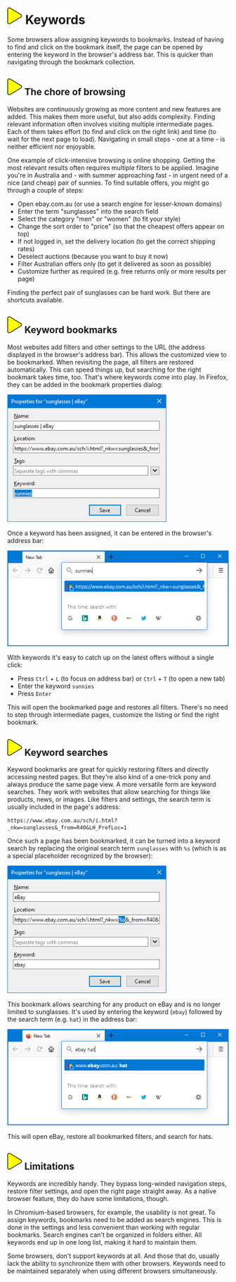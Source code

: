 # ![](img/arrow.svg) Keywords

Some browsers allow assigning keywords to bookmarks. Instead of having to find and click on the bookmark itself, the page can be opened by entering the keyword in the browser's address bar. This is quicker than navigating through the bookmark collection.

## ![](img/arrow.svg) The chore of browsing

Websites are continuously growing as more content and new features are added. This makes them more useful, but also adds complexity. Finding relevant information often involves visiting multiple intermediate pages. Each of them takes effort (to find and click on the right link) and time (to wait for the next page to load). Navigating in small steps - one at a time - is neither efficient nor enjoyable.

One example of click-intensive browsing is online shopping. Getting the most relevant results often requires multiple filters to be applied. Imagine you're in Australia and - with summer approaching fast - in urgent need of a nice (and cheap) pair of sunnies. To find suitable offers, you might go through a couple of steps:

- Open ebay.com.au (or use a search engine for lesser-known domains)
- Enter the term "sunglasses" into the search field
- Select the category "men" or "women" (to fit your style)
- Change the sort order to "price" (so that the cheapest offers appear on top)
- If not logged in, set the delivery location (to get the correct shipping rates)
- Deselect auctions (because you want to buy it now)
- Filter Australian offers only (to get it delivered as soon as possible)
- Customize further as required (e.g. free returns only or more results per page)

Finding the perfect pair of sunglasses can be hard work. But there are shortcuts available.

## ![](img/arrow.svg) Keyword bookmarks

Most websites add filters and other settings to the URL (the address displayed in the browser's address bar). This allows the customized view to be bookmarked. When revisiting the page, all filters are restored automatically. This can speed things up, but searching for the right bookmark takes time, too. That's where keywords come into play. In Firefox, they can be added in the bookmark properties dialog:

![](img/sunnies-properties.png)

Once a keyword has been assigned, it can be entered in the browser's address bar:

![](img/sunnies-address-bar.png)

With keywords it's easy to catch up on the latest offers without a single click:

* Press `Ctrl` + `L` (to focus on address bar) or `Ctrl` + `T` (to open a new tab)
* Enter the keyword `sunnies`
* Press `Enter`

This will open the bookmarked page and restores all filters. There's no need to step through intermediate pages, customize the listing or find the right bookmark.

## ![](img/arrow.svg) Keyword searches

Keyword bookmarks are great for quickly restoring filters and directly accessing nested pages. But they're also kind of a one-trick pony and always produce the same page view. A more versatile form are keyword searches. They work with websites that allow searching for things like products, news, or images. Like filters and settings, the search term is usually included in the page's address:

```text
https://www.ebay.com.au/sch/i.html?_nkw=sunglasses&_from=R40&LH_PrefLoc=1
```

Once such a page has been bookmarked, it can be turned into a keyword search by replacing the original search term `sunglasses` with `%s` (which is as a special placeholder recognized by the browser):

![](img/ebay-properties.png)

This bookmark allows searching for any product on eBay and is no longer limited to sunglasses. It's used by entering the keyword (`ebay`) followed by the search term (e.g. `hat`) in the address bar:

![](img/ebay-address-bar.png)

This will open eBay, restore all bookmarked filters, and search for hats.

## ![](img/arrow.svg) Limitations

Keywords are incredibly handy. They bypass long-winded navigation steps, restore filter settings, and open the right page straight away. As a native browser feature, they do have some limitations, though.

In Chromium-based browsers, for example, the usability is not great. To assign keywords, bookmarks need to be added as search engines. This is done in the settings and less convenient than working with regular bookmarks. Search engines can't be organized in folders either. All keywords end up in one long list, making it hard to maintain them.

Some browsers, don't support keywords at all. And those that do, usually lack the ability to synchronize them with other browsers. Keywords need to be maintained separately when using different browsers simultaneously.
